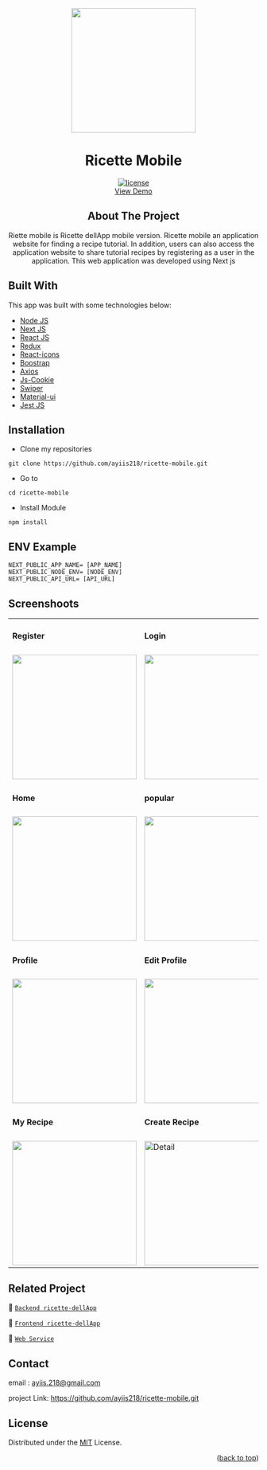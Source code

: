 
<!-- PROJECT LOGO -->

<div align="center">

<img src="https://i.postimg.cc/W19McQLW/chef.jpg" align="center" width="250" height="auto" />
  <h1>Ricette Mobile</h1>
  
  [![license](https://img.shields.io/github/license/dec0dOS/amazing-github-template.svg?style=flat-square)](LICENSE)
  </br>
   <a href="https://ricette-mobile.vercel.app/">View Demo</a>
  <h2>About The Project</h2>
  Riette mobile is Ricette dellApp mobile version. Ricette mobile an application website for finding a recipe tutorial. In addition, users can also access the application website to share tutorial recipes by registering as a user in the application. This web application was developed using Next js  
</div>

## Built With
This app was built with some technologies below:
- [Node JS](https://nodejs.org/en/)
- [Next JS](https://nextjs.org/)
- [React JS](https://reactjs.com/)
- [Redux](https://redux.js.org/)
- [React-icons](https://react-icons.github.io/react-icons/)
- [Boostrap](https://getbootstrap.com/)
- [Axios](https://axios-http.com/docs/intro)
- [Js-Cookie](https://www.npmjs.com/package/js-cookie)
- [Swiper](https://swiperjs.com/react)
- [Material-ui](https://mui.com/)
- [Jest JS](https://jestjs.io/)

## Installation

- Clone my repositories
```
git clone https://github.com/ayiis218/ricette-mobile.git
```

- Go to
```
cd ricette-mobile
```

- Install Module
```
npm install
```

## ENV Example

```
NEXT_PUBLIC_APP_NAME= [APP_NAME]
NEXT_PUBLIC_NODE_ENV= [NODE_ENV]
NEXT_PUBLIC_API_URL= [API_URL]
```

## Screenshoots

<p align="center" display=flex>

<table>

<tr>
<td><h4 style="margin-buttom:8px">Register</h4></td>
<td><h4 style="margin-buttom:8px">Login</h4></td>
<td><h4 style="margin-buttom:8px">Forgot</h4></td>
<td><h4 style="margin-buttom:8px">page video</h4></td>
</tr>
<tr>
<td><image src="https://i.postimg.cc/FHLGsLYq/mobile-36.png" alt="" width=250></td>
<td><image src="https://i.postimg.cc/xCN87Znz/mobile-4.png" alt="" width=250/></td>
<td><image src="https://i.postimg.cc/nczgJfNg/mobile-6.png" alt="" width=250/></td>
<td><image src="https://i.postimg.cc/dVMGTcnZ/mobile-65.png" alt="" width=250/></td>
</tr>
<tr>
<td><h4 style="margin-buttom:8px">Home</h4></td>
<td><h4 style="margin-buttom:8px">popular</h4></td>
<td><h4 style="margin-buttom:8px">Search</h4></td>
<td><h4 style="margin-buttom:8px">Detail Recipe</h4></td>
</tr>
<tr>
<td><image src="https://i.postimg.cc/fWqvcKXp/mobile-33.png" alt="" width=250></td>
<td><image src="https://i.postimg.cc/NfW7Vjdx/mobile-32.png" alt="" width=250/></td>
<td><image src="https://i.postimg.cc/nrrG8j83/mobile-34.png" alt="" width=250/></td>
<td><image src="https://i.postimg.cc/sDB4wh4X/mobile-31.png" alt="" width=250/></td>
</tr>
<tr>
<td><h4 style="margin-buttom:8px">Profile</h4></td>
<td colspan="3"><h4 style="margin-buttom:8px">Edit Profile</h4></td>
</tr>
<tr>
<td><image src="https://i.postimg.cc/dtX4YBVr/mobile-38.png" alt="" width=250/></td>
<td><image src="https://i.postimg.cc/t40v4v35/mobile-45.png" alt="" width=250/></td>
<td><image src="https://i.postimg.cc/Gmk78Pz1/mobile-46.png" alt="" width=250/></td>
<td><image src="https://i.postimg.cc/Jh52g3BQ/mobile-47.png" alt="" width=250/></td>
</tr>
<tr>
<td><h4 style="margin-buttom:8px">My Recipe</h4></td>
<td><h4 style="margin-buttom:8px">Create Recipe</h4></td>
<td><h4 style="margin-buttom:8px">Edite Recipe</h4></td>
<td><h4 style="margin-buttom:8px">Comment Recipe</h4></td>
</tr>
<tr>
<td><image src="https://i.postimg.cc/KzCdbGJG/mobile-49.png" alt="" width=250/></td>
<td><image src="https://i.postimg.cc/05VVtxgt/mobile-41.png" alt=" Detail" width=250/></td>
<td><image src="https://i.postimg.cc/rpkHQZzm/mobile-48.png" alt="" width=250/></td>
<td><image src="https://i.postimg.cc/ydXR9HNV/mobile-52.png" alt="" width=250/></td>
</tr>
</table>

## Related Project
:rocket: [`Backend ricette-dellApp`](https://github.com/ayiis218/ricette-dellApp-backend.git)

:rocket: [`Frontend ricette-dellApp`](https://github.com/ayiis218/ricette-dellApp)

:rocket: [`Web Service`](https://ricette-dellapp.herokuapp.com/)

## Contact

email : ayiis.218@gmail.com

project Link: https://github.com/ayiis218/ricette-mobile.git

## License
Distributed under the [MIT](/LICENSE) License.
<p align="right">(<a href="#top">back to top</a>)</p>
